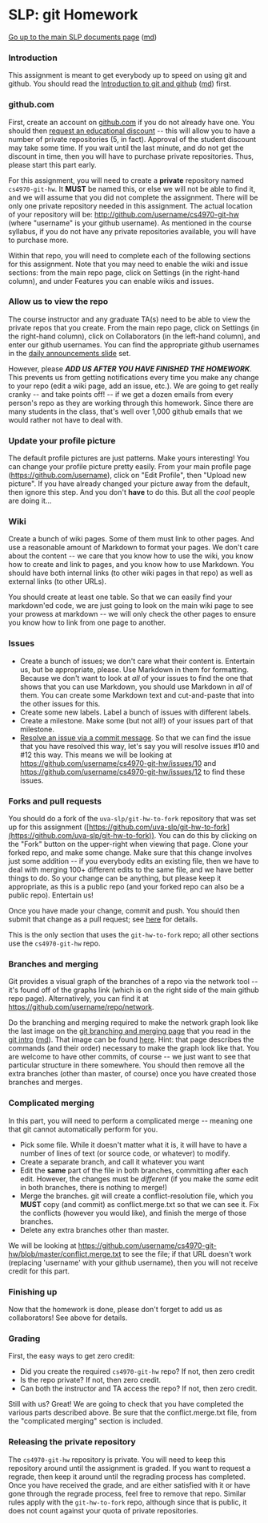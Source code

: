 SLP: git Homework
=================

[Go up to the main SLP documents page](index.html) ([md](index.md))

### Introduction

This assignment is meant to get everybody up to speed on using git and github.  You should read the [Introduction to git and github](git-intro.html) ([md](git-intro.md)) first.

### github.com

First, create an account on [github.com](https://github.com) if you do not already have one.  You should then [request an educational discount](https://education.github.com/) -- this will allow you to have a number of private repositories (5, in fact).  Approval of the student discount may take some time.  If you wait until the last minute, and do not get the discount in time, then you will have to purchase private repositories.  Thus, please start this part early.

For this assignment, you will need to create a **private** repository named `cs4970-git-hw`.  It **MUST** be named this, or else we will not be able to find it, and we will assume that you did not complete the assignment.  There will be only one private repository needed in this assignment.  The actual location of your repository will be: http://github.com/username/cs4970-git-hw (where "username" is your github username).  As mentioned in the course syllabus, if you do not have any private repositories available, you will have to purchase more.

Within that repo, you will need to complete each of the following sections for this assignment.  Note that you may need to enable the wiki and issue sections: from the main repo page, click on Settings (in the right-hand column), and under Features you can enable wikis and issues.

### Allow us to view the repo

The course instructor and any graduate TA(s) need to be able to view the private repos that you create.  From the main repo page, click on Settings (in the right-hand column), click on Collaborators (in the left-hand column), and enter our github usernames.  You can find the appropriate github usernames in the [daily announcements slide](../uva/daily-announcements.html#/) set.

However, please ***ADD US AFTER YOU HAVE FINISHED THE HOMEWORK***.  This prevents us from getting notifications every time you make any change to your repo (edit a wiki page, add an issue, etc.).  We are going to get really cranky -- and take points off! -- if we get a dozen emails from every person's repo as they are working through this homework.  Since there are many students in the class, that's well over 1,000 github emails that we would rather not have to deal with.

### Update your profile picture

The default profile pictures are just patterns.  Make yours interesting!  You can change your profile picture pretty easily.  From your main profile page (https://github.com/username), click on "Edit Profile", then "Upload new picture".  If you have already changed your picture away from the default, then ignore this step.  And you don't **have** to do this.  But all the *cool* people are doing it...

### Wiki

Create a bunch of wiki pages.  Some of them must link to other pages.  And use a reasonable amount of Markdown to format your pages.  We don't care about the content -- we care that you know how to use the wiki, you know how to create and link to pages, and you know how to use Markdown.  You should have both internal links (to other wiki pages in that repo) as well as external links (to other URLs).

You should create at least one table.  So that we can easily find your markdown'ed code, we are just going to look on the main wiki page to see your prowess at markdown -- we will only check the other pages to ensure you know how to link from one page to another.

### Issues

- Create a bunch of issues; we don't care what their content is.  Entertain us, but be appropriate, please.  Use Markdown in them for formatting.  Because we don't want to look at *all* of your issues to find the one that shows that you can use Markdown, you should use Markdown in *all* of them.  You can create some Markdown text and cut-and-paste that into the other issues for this.
- Create some new labels.   Label a bunch of issues with different labels.
- Create a milestone.  Make some (but not all!) of your issues part of that milestone.
- [Resolve an issue via a commit message](https://help.github.com/articles/closing-issues-via-commit-messages).  So that we can find the issue that you have resolved this way, let's say you will resolve issues #10 and #12 this way.  This means we will be looking at https://github.com/username/cs4970-git-hw/issues/10 and https://github.com/username/cs4970-git-hw/issues/12 to find these issues.

### Forks and pull requests

You should do a fork of the `uva-slp/git-hw-to-fork` repository that was set up for this assignment ([https://github.com/uva-slp/git-hw-to-fork](https://github.com/uva-slp/git-hw-to-fork)). You can do this by clicking on the "Fork" button on the upper-right when viewing that page.  Clone your forked repo, and make some change.  Make sure that this change involves just some addition -- if you everybody edits an existing file, then we have to deal with merging 100+ different edits to the same file, and we have better things to do.  So your change can be anything, but please keep it appropriate, as this is a public repo (and your forked repo can also be a public repo).  Entertain us!

Once you have made your change, commit and push.  You should then submit that change as a pull request; see [here](https://help.github.com/articles/creating-a-pull-request) for details. 

This is the only section that uses the `git-hw-to-fork` repo; all other sections use the `cs4970-git-hw` repo.

### Branches and merging

Git provides a visual graph of the branches of a repo via the network tool -- it's found off of the graphs link (which is on the right side of the main github repo page).  Alternatively, you can find it at https://github.com/username/repo/network.

Do the branching and merging required to make the network graph look like the last image on the [git branching and merging page](http://git-scm.com/book/en/Git-Branching-Basic-Branching-and-Merging) that you read in the [git intro](git-intro.html) ([md](git-intro.md)).  That image can be found [here](http://git-scm.com/figures/18333fig0317-tn.png).  Hint: that page describes the commands (and their order) necessary to make the graph look like that.  You are welcome to have other commits, of course -- we just want to see that particular structure in there somewhere.  You should then remove all the extra branches (other than master, of course) once you have created those branches and merges.

### Complicated merging

In this part, you will need to perform a complicated merge -- meaning one that git cannot automatically perform for you.

- Pick some file.  While it doesn't matter what it is, it will have to have a number of lines of text (or source code, or whatever) to modify.
- Create a separate branch, and call it whatever you want
- Edit the **same** part of the file in both branches, committing after each edit.  However, the changes must be *different* (if you make the *same* edit in both branches, there is nothing to merge!)
- Merge the branches.  git will create a conflict-resolution file, which you **MUST** copy (and commit) as conflict.merge.txt so that we can see it.  Fix the conflicts (however you would like), and finish the merge of those branches.
- Delete any extra branches other than master.

We will be looking at https://github.com/username/cs4970-git-hw/blob/master/conflict.merge.txt to see the file; if that URL doesn't work (replacing 'username' with your github username), then you will not receive credit for this part.

### Finishing up

Now that the homework is done, please don't forget to add us as collaborators!  See above for details.

### Grading

First, the easy ways to get zero credit:

- Did you create the required `cs4970-git-hw` repo?  If not, then zero credit
- Is the repo private?  If not, then zero credit.
- Can both the instructor and TA access the repo?  If not, then zero credit.

Still with us?  Great!  We are going to check that you have completed the various parts described above.  Be sure that the conflict.merge.txt file, from the "complicated merging" section is included.

### Releasing the private repository

The `cs4970-git-hw` repository is private.  You will need to keep this repository around until the assignment is graded.  If you want to request a regrade, then keep it around until the regrading process has completed.  Once you have received the grade, and are either satisfied with it or have gone through the regrade process, feel free to remove that repo.  Similar rules apply with the `git-hw-to-fork` repo, although since that is public, it does not count against your quota of private repositories.
